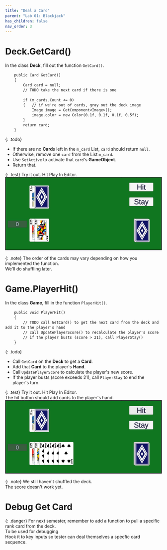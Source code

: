 ```yaml
---
title: "Deal a Card"
parent: "Lab 01: Blackjack"
has_children: false
nav_order: 3
---
```


# Deck.GetCard()

In the class **Deck**, fill out the function `GetCard()`.
```
    public Card GetCard()
    {
        Card card = null;
        // TODO take the next card if there is one
        
        if (m_cards.Count <= 0)
        {   // if we're out of cards, gray out the deck image
            Image image = GetComponent<Image>();
            image.color = new Color(0.1f, 0.1f, 0.1f, 0.5f);
        }
        return card;
    }
```

{: .todo}
* If there are no **Card**s left in the `m_card` List, `card` should return `null`.
* Otherwise, remove one `card` from the List `m_card`.
* Use `SetActive` to activate that `card`'s **GameObject**.
* Return that.

{: .test}
Try it out. Hit Play In Editor.\
![Try It](images/lab01/deal.jpg "Try It")

{: .note}
The order of the cards may vary depending on how you implemented the function.\
We'll do shuffling later.

# Game.PlayerHit()

In the class **Game**, fill in the function `PlayerHit()`.
```
    public void PlayerHit()
    {
        // TODO call GetCard() to get the next card from the deck and add it to the player's hand
        // call UpdatePlayerScore() to recalculate the player's score
        // if the player busts (score > 21), call PlayerStay()
    }
```

{: .todo}
* Call `GetCard` on the **Deck** to get a **Card**.
* Add that **Card** to the player's **Hand**.
* Call `UpdatePlayerScore` to calculate the player's new score.
* If the player busts (score exceeds 21), call `PlayerStay` to end the player's turn.

{: .test}
Try it out. Hit Play In Editor.\
The hit button should add cards to the player's hand.\
![Try It](images/lab01/player_hit.jpg "Try It")

{: .note}
We still haven't shuffled the deck.\
The score doesn't work yet.

# Debug Get Card
{: .danger}
For next semester, remember to add a function to pull a specific rank card from the deck.\
To be used for debugging.\
Hook it to key inputs so tester can deal themselves a specfic card sequence.
